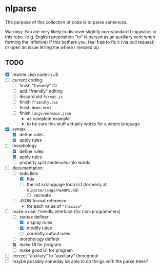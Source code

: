 # nlparse
The purpose of this collection of code is to parse sentences.

Warning: You are very likely to discover slightly non-standard Linguistics in this repo.
(e.g. English preposition "to" is parsed as an auxiliary verb when forming the infinitive)
If this bothers you, feel free to fix it (via pull request) or open an issue telling me where I messed up.

## TODO
- [x] rewrite Lisp code in JS
- [ ] current coding:
  - [ ] finish "friendly" IO
  - [ ] add "friendly" editing
  - [ ] discard old ```format.js```
  - [ ] finish ```friendly.css```
  - [ ] finish ```demo.html```
  - [ ] finish ```langs/en/main.json```
    - as complete example
    - to be sure this stuff actually works for a whole language
- [x] syntax
  - [x] define rules
  - [x] apply rules
- [ ] morphology
  - [x] define rules
  - [x] apply rules
  - [ ] properly split sentences into words
- [ ] documentation
  - [ ] todo lists
    - [x] this
    - [ ] the list in language todo list (formerly at ```nlparse/langs/README.md```)
      - [ ] recreate
  - [ ] JSON format reference
    - for each value of ```"thisisa"```
- [ ] make a user friendly interface (for non-programmers)
  - [ ] syntax definer
    - [x] display rules
    - [x] modify rules
    - [ ] correctly output rules
  - [ ] morphology definer
  - [x] make UI for program
  - [ ] make good UI for program
- [ ] correct "auxilary" to "auxiliary" throughout
- [ ] maybe possibly someday be able to do things with the parse trees?
